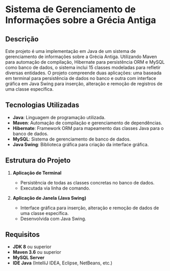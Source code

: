 # Sistema de Gerenciamento de Informações sobre a Grécia Antiga

## Descrição

Este projeto é uma implementação em Java de um sistema de gerenciamento de informações sobre a Grécia Antiga. Utilizando Maven para automação de compilação, Hibernate para persistência ORM e MySQL como banco de dados, o sistema inclui 15 classes modeladas para refletir diversas entidades. O projeto compreende duas aplicações: uma baseada em terminal para persistência de dados no banco e outra com interface gráfica em Java Swing para inserção, alteração e remoção de registros de uma classe específica.

## Tecnologias Utilizadas

- **Java**: Linguagem de programação utilizada.
- **Maven**: Automação de compilação e gerenciamento de dependências.
- **Hibernate**: Framework ORM para mapeamento das classes Java para o banco de dados.
- **MySQL**: Sistema de gerenciamento de banco de dados.
- **Java Swing**: Biblioteca gráfica para criação da interface gráfica.

## Estrutura do Projeto

1. **Aplicação de Terminal**
   - Persistência de todas as classes concretas no banco de dados.
   - Executada via linha de comando.

2. **Aplicação de Janela (Java Swing)**
   - Interface gráfica para inserção, alteração e remoção de dados de uma classe específica.
   - Desenvolvida com Java Swing.

## Requisitos

- **JDK 8** ou superior
- **Maven 3.6** ou superior
- **MySQL Server**
- **IDE Java** (IntelliJ IDEA, Eclipse, NetBeans, etc.)

